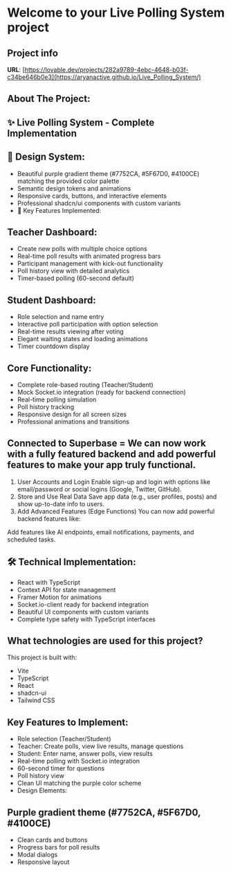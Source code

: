 # Welcome to your Live Polling System project

## Project info

**URL**: [https://lovable.dev/projects/282a9789-4ebc-4648-b03f-c34be646b0e3](https://aryanactive.github.io/Live_Polling_System/)

## About The Project:

## ✨ Live Polling System - Complete Implementation
## 🎨 Design System:

- Beautiful purple gradient theme (#7752CA, #5F67D0, #4100CE) matching the provided color palette
- Semantic design tokens and animations
- Responsive cards, buttons, and interactive elements
- Professional shadcn/ui components with custom variants
- 🚀 Key Features Implemented:

## Teacher Dashboard:
- Create new polls with multiple choice options
- Real-time poll results with animated progress bars
- Participant management with kick-out functionality
- Poll history view with detailed analytics
- Timer-based polling (60-second default)
## Student Dashboard:
- Role selection and name entry
- Interactive poll participation with option selection
- Real-time results viewing after voting
- Elegant waiting states and loading animations
- Timer countdown display
## Core Functionality:
- Complete role-based routing (Teacher/Student)
- Mock Socket.io integration (ready for backend connection)
- Real-time polling simulation
- Poll history tracking
- Responsive design for all screen sizes
- Professional animations and transitions

## Connected to Superbase = We can now work with a fully featured backend and add powerful features to make your app truly functional.

1. User Accounts and Login
Enable sign-up and login with options like email/password or social logins (Google, Twitter, GitHub).
2. Store and Use Real Data
Save app data (e.g., user profiles, posts) and show up-to-date info to users.
3. Add Advanced Features (Edge Functions)
You can now add powerful backend features like:

Add features like AI endpoints, email notifications, payments, and scheduled tasks.
## 🛠 Technical Implementation:

- React with TypeScript
- Context API for state management
- Framer Motion for animations
- Socket.io-client ready for backend integration
- Beautiful UI components with custom variants
- Complete type safety with TypeScript interfaces

## What technologies are used for this project?

This project is built with:

- Vite
- TypeScript
- React
- shadcn-ui
- Tailwind CSS

## Key Features to Implement:

- Role selection (Teacher/Student)
- Teacher: Create polls, view live results, manage questions
- Student: Enter name, answer polls, view results
- Real-time polling with Socket.io integration
- 60-second timer for questions
- Poll history view
- Clean UI matching the purple color scheme
- Design Elements:

## Purple gradient theme (#7752CA, #5F67D0, #4100CE)
- Clean cards and buttons
- Progress bars for poll results
- Modal dialogs
- Responsive layout



